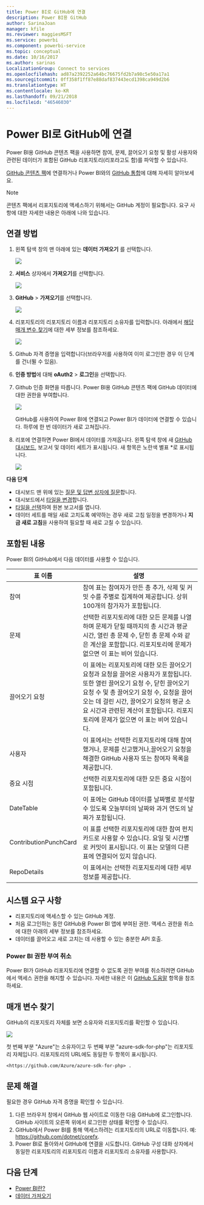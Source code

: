 ```yaml
---
title: Power BI로 GitHub에 연결
description: Power BI용 GitHub
author: SarinaJoan
manager: kfile
ms.reviewer: maggiesMSFT
ms.service: powerbi
ms.component: powerbi-service
ms.topic: conceptual
ms.date: 10/16/2017
ms.author: sarinas
LocalizationGroup: Connect to services
ms.openlocfilehash: ad87a2392252a64bc76675fd2b7a98c5e50a17a1
ms.sourcegitcommit: 0ff358f1ff87e88daf837443ecd1398ca949d2b6
ms.translationtype: HT
ms.contentlocale: ko-KR
ms.lasthandoff: 09/21/2018
ms.locfileid: "46546030"
---
```

# <a name="connect-to-github-with-power-bi"></a>Power BI로 GitHub에 연결
Power BI용 GitHub 콘텐츠 팩을 사용하면 참여, 문제, 끌어오기 요청 및 활성 사용자와 관련된 데이터가 포함된 GitHub 리포지토리(리포라고도 함)를 파악할 수 있습니다.

[GitHub 콘텐츠 팩](https://app.powerbi.com/getdata/services/github)에 연결하거나 Power BI와의 [GitHub 통합](https://powerbi.microsoft.com/integrations/github)에 대해 자세히 알아보세요.

>[!NOTE]
>콘텐츠 팩에서 리포지토리에 액세스하기 위해서는 GitHub 계정이 필요합니다. 요구 사항에 대한 자세한 내용은 아래에 나와 있습니다.

## <a name="how-to-connect"></a>연결 방법
1. 왼쪽 탐색 창의 맨 아래에 있는 **데이터 가져오기** 를 선택합니다.
   
   ![](media/service-connect-to-github/pbi_getdata.png) 
2. **서비스** 상자에서 **가져오기**를 선택합니다.
   
   ![](media/service-connect-to-github/pbi_get_services.png) 
3. **GitHub** \> **가져오기**를 선택합니다.
   
   ![](media/service-connect-to-github/github.png)
4. 리포지토리의 리포지토리 이름과 리포지토리 소유자를 입력합니다. 아래에서 [해당 매개 변수 찾기](#FindingParams)에 대한 세부 정보를 참조하세요.
   
   ![](media/service-connect-to-github/pbi_github1.png)
5. Github 자격 증명을 입력합니다(브라우저를 사용하여 이미 로그인한 경우 이 단계를 건너뛸 수 있음). 
6. **인증 방법**에 대해 **oAuth2** \> **로그인**을 선택합니다. 
7. Github 인증 화면을 따릅니다. Power BI용 GitHub 콘텐츠 팩에 GitHub 데이터에 대한 권한을 부여합니다.
   
   ![](media/service-connect-to-github/github_authorize.png)
   
   GitHub를 사용하여 Power BI에 연결되고 Power BI가 데이터에 연결할 수 있습니다.  하루에 한 번 데이터가 새로 고쳐집니다.
8. 리포에 연결하면 Power BI에서 데이터를 가져옵니다. 왼쪽 탐색 창에 새 [GitHub 대시보드](https://powerbi.microsoft.com/integrations/github), 보고서 및 데이터 세트가 표시됩니다. 새 항목은 노란색 별표 \*로 표시됩니다.
   
   ![](media/service-connect-to-github/pbi_githubdash.png)

**다음 단계**

* 대시보드 맨 위에 있는 [질문 및 답변 상자에 질문](consumer/end-user-q-and-a.md)합니다.
* 대시보드에서 [타일을 변경](service-dashboard-edit-tile.md)합니다.
* [타일을 선택](consumer/end-user-tiles.md)하여 원본 보고서를 엽니다.
* 데이터 세트를 매일 새로 고치도록 예약하는 경우 새로 고침 일정을 변경하거나 **지금 새로 고침**을 사용하여 필요할 때 새로 고칠 수 있습니다.

## <a name="whats-included"></a>포함된 내용
Power BI의 GitHub에서 다음 데이터를 사용할 수 있습니다.     

| 표 이름 | 설명 |
| --- | --- |
| 참여 |참여 표는 참여자가 만든 총 추가, 삭제 및 커밋 수를 주별로 집계하여 제공합니다. 상위 100개의 참가자가 포함됩니다. |
| 문제 |선택한 리포지토리에 대한 모든 문제를 나열하며 문제가 닫힐 때까지의 총 시간과 평균 시간, 열린 총 문제 수, 닫힌 총 문제 수와 같은 계산을 포함합니다. 리포지토리에 문제가 없으면 이 표는 비어 있습니다. |
| 끌어오기 요청 |이 표에는 리포지토리에 대한 모든 끌어오기 요청과 요청을 끌어온 사용자가 포함됩니다. 또한 열린 끌어오기 요청 수, 닫힌 끌어오기 요청 수 및 총 끌어오기 요청 수, 요청을 끌어오는 데 걸린 시간, 끌어오기 요청의 평균 소요 시간과 관련된 계산이 포함됩니다. 리포지토리에 문제가 없으면 이 표는 비어 있습니다. |
| 사용자 |이 표에서는 선택한 리포지토리에 대해 참여했거나, 문제를 신고했거나,끌어오기 요청을 해결한 GitHub 사용자 또는 참여자 목록을 제공합니다. |
| 중요 시점 |선택한 리포지토리에 대한 모든 중요 시점이 포함됩니다. |
| DateTable |이 표에는 GitHub 데이터를 날짜별로 분석할 수 있도록 오늘부터의 날짜와 과거 연도의 날짜가 포함됩니다. |
| ContributionPunchCard |이 표를 선택한 리포지토리에 대한 참여 펀치 카드로 사용할 수 있습니다. 요일 및 시간별로 커밋이 표시됩니다. 이 표는 모델의 다른 표에 연결되어 있지 않습니다. |
| RepoDetails |이 표에서는 선택한 리포지토리에 대한 세부 정보를 제공합니다. |

## <a name="system-requirements"></a>시스템 요구 사항
* 리포지토리에 액세스할 수 있는 GitHub 계정.  
* 처음 로그인하는 동안 GitHub용 Power BI 앱에 부여된 권한. 액세스 권한을 취소에 대한 아래의 세부 정보를 참조하세요.  
* 데이터를 끌어오고 새로 고치는 데 사용할 수 있는 충분한 API 호출.  

### <a name="de-authorize-power-bi"></a>Power BI 권한 부여 취소
Power BI가 GitHub 리포지토리에 연결할 수 없도록 권한 부여를 취소하려면 GitHub에서 액세스 권한을 해지할 수 있습니다. 자세한 내용은 이 [GitHub 도움말](https://help.github.com/articles/keeping-your-ssh-keys-and-application-access-tokens-safe/#reviewing-your-authorized-applications-oauth) 항목을 참조하세요.

<a name="FindingParams"></a>

## <a name="finding-parameters"></a>매개 변수 찾기
GitHub의 리포지토리 자체를 보면 소유자와 리포지토리를 확인할 수 있습니다.

![](media/service-connect-to-github/github_ownerrepo.png)

첫 번째 부분 "Azure"는 소유자이고 두 번째 부분 "azure-sdk-for-php"는 리포지토리 자체입니다.  리포지토리의 URL에도 동일한 두 항목이 표시됩니다.

    <https://github.com/Azure/azure-sdk-for-php> .

## <a name="troubleshooting"></a>문제 해결
필요한 경우 GitHub 자격 증명을 확인할 수 있습니다.  

1. 다른 브라우저 창에서 GitHub 웹 사이트로 이동한 다음 GitHub에 로그인합니다. GitHub 사이트의 오른쪽 위에서 로그인한 상태를 확인할 수 있습니다.    
2. GitHub에서 Power BI를 통해 액세스하려는 리포지토리의 URL로 이동합니다. 예: https://github.com/dotnet/corefx.  
3. Power BI로 돌아와서 GitHub에 연결을 시도합니다. GitHub 구성 대화 상자에서 동일한 리포지토리의 리포지토리 이름과 리포지토리 소유자를 사용합니다.  

## <a name="next-steps"></a>다음 단계
* [Power BI란?](power-bi-overview.md)
* [데이터 가져오기](service-get-data.md)
